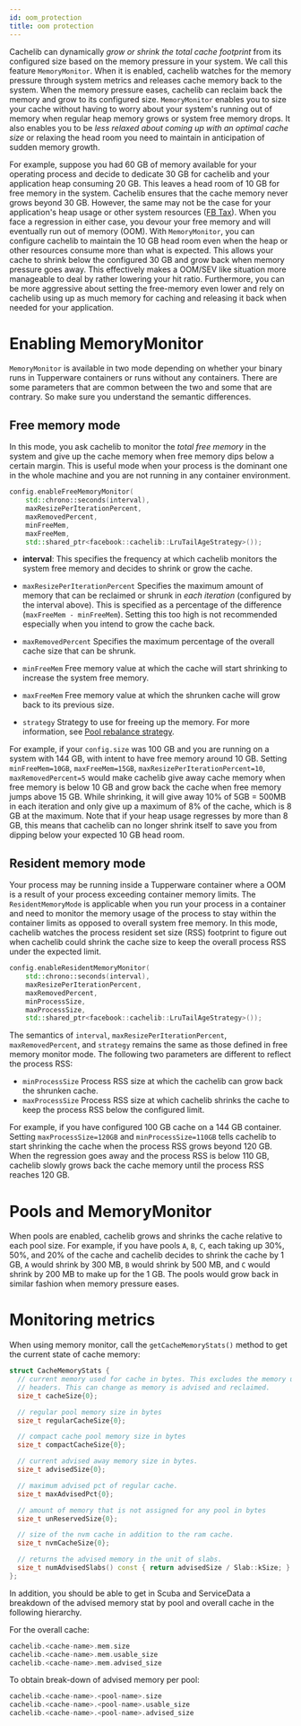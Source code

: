 ```yaml
---
id: oom_protection
title: oom protection
---
```


Cachelib can dynamically *grow or shrink the total cache footprint* from its configured size based on the memory pressure in your system. We call this feature `MemoryMonitor`. When it is enabled, cachelib watches for the memory pressure through system metrics and releases cache memory back to the system. When the memory pressure eases, cachelib can reclaim back the memory and grow to its configured size. `MemoryMonitor` enables you to size your cache without having to worry about your system's running out of memory when regular heap memory grows or system free memory drops. It also enables you to be *less relaxed about coming up with an optimal cache size* or relaxing the head room you need to maintain in anticipation of sudden memory growth.

For example, suppose you had 60 GB of memory available for your operating process and decide to dedicate 30 GB for cachelib and your application heap consuming 20 GB. This leaves a head room of 10 GB for free memory in the system. Cachelib ensures that the cache memory never grows beyond 30 GB. However, the same may not be the case for your application's heap usage or other system resources ([FB Tax](Core_Systems/FB_Tax/ )). When you face a regression in either case, you devour your free memory and will eventually run out of memory (OOM). With `MemoryMonitor`, you can configure cachelib to maintain the 10 GB head room even when the heap or other resources consume more than what is expected. This allows your cache to shrink below the configured 30 GB and grow back when memory pressure goes away. This effectively makes a OOM/SEV like situation more manageable to deal by rather lowering your hit ratio. Furthermore, you can be more aggressive about setting the free-memory even lower and rely on cachelib using up as much memory for caching and releasing it back when needed for your application.

# Enabling MemoryMonitor

`MemoryMonitor` is available in two mode depending on whether your binary runs in Tupperware containers or runs without any containers. There are some parameters that are common between the two and some that are contrary. So make sure you understand the semantic differences.

## Free memory mode

In this mode, you ask cachelib to monitor the *total free memory* in the system and give up the cache memory when free memory dips below a certain margin. This is useful mode when your process is the dominant one in the whole machine and you are not running in any container environment.


```cpp
config.enableFreeMemoryMonitor(
    std::chrono::seconds(interval),
    maxResizePerIterationPercent,
    maxRemovedPercent,
    minFreeMem,
    maxFreeMem,
    std::shared_ptr<facebook::cachelib::LruTailAgeStrategy>());
```


* **interval**:
This specifies the frequency at which cachelib monitors the system free memory and decides to shrink or grow the cache.

* `maxResizePerIterationPercent`
Specifies the maximum amount of memory that can be reclaimed or shrunk in *each iteration* (configured by the interval above). This is specified as a percentage of the difference (`maxFreeMem - minFreeMem`). Setting this too high is not recommended especially when you intend to grow the cache back.

* `maxRemovedPercent`
Specifies the maximum percentage of the overall cache size that can be shrunk.

* `minFreeMem`
Free memory value at which the cache will start shrinking to increase the system free memory.

* `maxFreeMem`
Free memory value at which the shrunken cache will grow back to its previous size.

* `strategy`
Strategy to use for freeing up the memory. For more information, see [Pool rebalance strategy](pool_rebalance_strategy/ ).

For example, if your `config.size` was 100 GB and you are running on a system with 144 GB, with intent to have free memory around 10 GB. Setting `minFreeMem=10GB`, `maxFreeMem=15GB`, `maxResizePerIterationPercent=10`, `maxRemovedPercent=5` would make cachelib give away cache memory when free memory is below 10 GB and grow back the cache when free memory jumps above 15 GB. While shrinking, it will give away 10% of 5GB = 500MB in each iteration and only give up a maximum of 8% of the cache, which is 8 GB at the maximum. Note that if your heap usage regresses by more than 8 GB, this means that cachelib can no longer shrink itself to save you from dipping below your expected 10 GB head room.

## Resident memory mode

Your process may be running inside a Tupperware container where a OOM is a result of your process exceeding container memory limits. The `ResidentMemoryMode` is applicable when you run your process in a container and need to monitor the memory usage of the process to stay within the container limits as opposed to overall system free memory. In this mode, cachelib watches the process resident set size (RSS) footprint to figure out when cachelib could shrink the cache size to keep the overall process RSS under the expected limit.


```cpp
config.enableResidentMemoryMonitor(
    std::chrono::seconds(interval),
    maxResizePerIterationPercent,
    maxRemovedPercent,
    minProcessSize,
    maxProcessSize,
    std::shared_ptr<facebook::cachelib::LruTailAgeStrategy>());
```


The semantics of `interval`, `maxResizePerIterationPercent`, `maxRemovedPercent`, and `strategy` remains the same as those defined in free memory monitor mode. The following two parameters are different to reflect the process RSS:

* `minProcessSize`
Process RSS size at which the cachelib can grow back the shrunken cache.
* `maxProcessSize`
Process RSS size at which cachelib shrinks the cache to keep the process RSS below the configured limit.

For example, if you have configured 100 GB cache on a 144 GB container. Setting `maxProcessSize=120GB` and `minProcessSize=110GB` tells cachelib to start shrinking the cache when the process RSS grows beyond 120 GB. When the regression goes away and the process RSS is below 110 GB, cachelib slowly grows back the cache memory until the process RSS reaches 120 GB.

# Pools and MemoryMonitor

When pools are enabled, cachelib grows and shrinks the cache relative to each pool size. For example, if you have pools `A`, `B`, `C`, each taking up 30%, 50%, and 20% of the cache and cachelib decides to shrink the cache by 1 GB, `A` would shrink by 300 MB, `B` would shrink by 500 MB, and `C` would shrink by 200 MB to make up for the 1 GB.  The pools would grow back in similar fashion when memory pressure eases.

# Monitoring metrics

When using memory monitor, call the `getCacheMemoryStats()` method to get the current state of cache memory:


```cpp
struct CacheMemoryStats {
  // current memory used for cache in bytes. This excludes the memory used for
  // headers. This can change as memory is advised and reclaimed.
  size_t cacheSize{0};

  // regular pool memory size in bytes
  size_t regularCacheSize{0};

  // compact cache pool memory size in bytes
  size_t compactCacheSize{0};

  // current advised away memory size in bytes.
  size_t advisedSize{0};

  // maximum advised pct of regular cache.
  size_t maxAdvisedPct{0};

  // amount of memory that is not assigned for any pool in bytes
  size_t unReservedSize{0};

  // size of the nvm cache in addition to the ram cache.
  size_t nvmCacheSize{0};

  // returns the advised memory in the unit of slabs.
  size_t numAdvisedSlabs() const { return advisedSize / Slab::kSize; }
};
```


In addition, you should be able to get in Scuba and ServiceData a breakdown of the advised memory stat by pool and overall cache in the following hierarchy.

For the overall cache:


```cpp
cachelib.<cache-name>.mem.size
cachelib.<cache-name>.mem.usable_size
cachelib.<cache-name>.mem.advised_size
```


To obtain break-down of advised memory per pool:


```cpp
cachelib.<cache-name>.<pool-name>.size
cachelib.<cache-name>.<pool-name>.usable_size
cachelib.<cache-name>.<pool-name>.advised_size
```
